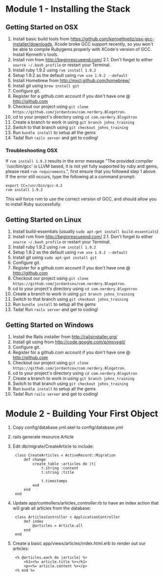Module 1 - Installing the Stack
===============================

Getting Started on OSX
----------------------
1. Install basic build tools from https://github.com/kennethreitz/osx-gcc-installer/downloads.  Xcode broke GCC support recently, so you won't be able to compile Rubygems properly with XCode's version of GCC.  Install Kenneth's tools.
2. Install rvm from http://beginrescueend.com/
  2.1.  Don't forget to either `source ~/.bash_profile` or restart your Terminal.
3. Install ruby 1.9.2 using `rvm install 1.9.2`
4. Setup 1.9.2 as the default using `rvm use 1.9.2 --default`
5. Install Homebrew from http://mxcl.github.com/homebrew/
6. Install git using `brew install git`
7. Configure git.
8. Register for a github.com account if you don't have one @ http://github.com
9. Checkout our project using `git clone https://github.com/jordantcox/com.nerdery.Blogotron`.
10. cd to your project's directory using `cd com.nerdery.Blogotron`
11. Create a branch to work in using `git branch johns_training`
12. Switch to that branch using `git checkout johns_training`
13. Run `bundle install` to setup all the gems
14. Tada!  Run `rails server` and get to coding!

### Troubleshooting OSX
If `rvm install 1.9.2` results in the error message "The provided compiler '/usr/bin/gcc' is LLVM based, it is not yet fully supported by ruby and gems, please read `rvm requirements`.", first ensure that you followed step 1 above. If the error still occurs, type the following at a command prompt:

	export CC=/usr/bin/gcc-4.2
	rvm install 1.9.2

This will force rvm to use the correct version of GCC, and should allow you to install Ruby successfully. 

Getting Started on Linux
------------------------
1. Install build-essentials (usually `sudo apt-get install build-essentials`)
2. Install rvm from http://beginrescueend.com/
  2.1.  Don't forget to either `source ~/.bash_profile` or restart your Terminal.
3. Install ruby 1.9.2 using `rvm install 1.9.2`
4. Setup 1.9.2 as the default using `rvm use 1.9.2 --default`
5. Install git using `sudo apt-get install git`
6. Configure git.
7. Register for a github.com account if you don't have one @ http://github.com
8. Checkout our project using `git clone https://github.com/jordantcox/com.nerdery.Blogotron`.
9. cd to your project's directory using `cd com.nerdery.Blogotron`
10. Create a branch to work in using `git branch johns_training`
11. Switch to that branch using `git checkout johns_training`
12. Run `bundle install` to setup all the gems
13. Tada!  Run `rails server` and get to coding!

Getting Started on Windows
--------------------------
1. Install the Rails installer from http://railsinstaller.org/
2. Install git using from http://code.google.com/p/msysgit/
3. Configure git.
4. Register for a github.com account if you don't have one @ http://github.com
5. Checkout our project using `git clone https://github.com/jordantcox/com.nerdery.Blogotron`.
6. cd to your project's directory using `cd com.nerdery.Blogotron`
7. Create a branch to work in using `git branch johns_training`
8. Switch to that branch using `git checkout johns_training`
9. Run `bundle install` to setup all the gems
10. Tada!  Run `rails server` and get to coding!

Module 2 - Building Your First Object
=====================================
1. Copy config/database.yml.skel to config/database.yml
2. rails generate resource Article
3. Edit db/migrate/CreateArticle to include:

		class CreateArticles < ActiveRecord::Migration
			def change
				create_table :articles do |t|
					t.string :content
					t.string :title

					t.timestamps
				end
			end
		end

4. Update app/controllers/articles_controller.rb to have an index action that will grab all articles from the database:

		class ArticlesController < ApplicationController
			def index
				@articles = Article.all
			end
		end

5. Create a basic app/views/articles/index.html.erb to render out our articles:

		<% @articles.each do |article| %>
			<h1><%= article.title %></h1>
			<p><%= article.content %></p>
		<% end %>